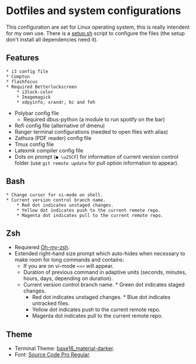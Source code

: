 # Dotfiles and system configurations

This configuration are set for Linux operating system, this is really intendent for my own use.  There is a [setup.sh](https://github.com/fredo0522/Dotfiles/blob/master/setup.sh) script to configure the files (the setup don't install all dependencies need it).

## Features
	* i3 config file
    * Compton
    * flashfocus
    * Required Betterlockscreen
        * i3lock-color
        * Imagemagick
        * xdpyinfo, xrandr, bc and feh
  * Polybar config file
    * Required dbus-python (a module to run spotify on the bar)
  * Rofi config file (alternative of dmenu)
  * Ranger terminal configurations (needed to open files with alias)
  * Zathura (PDF reader) config file
  * Tmux config file
  * Latexmk compiler config file
  * Dots on prompt (`● \u25CF`) for information of current version control folder (use `git remote update` for pull option information to appear).

## Bash
	* Change cursor for vi-mode on shell.
	* Current version control branch name.
		* Red dot indicates unstaged changes.
       	* Yellow dot indicates push to the current remote repo.
		* Magenta dot indicates pull to the current remote repo.
   

## Zsh
  * Requiered [Oh-my-zsh](https://github.com/robbyrussell/oh-my-zsh).
  * Extended right-hand size prompt which auto-hides when necessary to make room for long commands and contains:
      * If you are on vi-mode `<<<` will appear.
      * Duration of previous command in adaptive units (seconds, minutes, hours, days, depending on duration).
      * Current version control branch name.
					* Green dot indicates staged changes.
          * Red dot indicates unstaged changes.
	  			* Blue dot indicates untracked files.
          * Yellow dot indicates push to the current remote repo.
          * Magenta dot indicates pull to the current remote repo.

## Theme
   * Terminal Theme: [base16_material-darker](https://github.com/chriskempson/base16-shell).
   * Font: [Source Code Pro Regular](https://github.com/adobe-fonts/source-code-pro).

